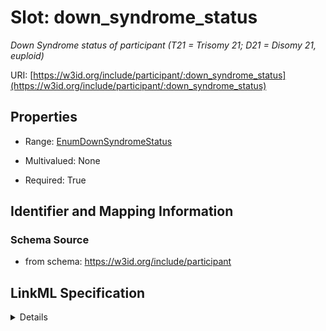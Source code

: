 # Slot: down_syndrome_status
_Down Syndrome status of participant (T21 = Trisomy 21; D21 = Disomy 21, euploid)_


URI: [https://w3id.org/include/participant/:down_syndrome_status](https://w3id.org/include/participant/:down_syndrome_status)



<!-- no inheritance hierarchy -->




## Properties

* Range: [EnumDownSyndromeStatus](EnumDownSyndromeStatus.md)
* Multivalued: None



* Required: True





## Identifier and Mapping Information







### Schema Source


* from schema: https://w3id.org/include/participant




## LinkML Specification

<details>
```yaml
name: down_syndrome_status
definition_uri: include:down_syndrome_status
description: Down Syndrome status of participant (T21 = Trisomy 21; D21 = Disomy 21,
  euploid)
from_schema: https://w3id.org/include/participant
rank: 1000
alias: down_syndrome_status
domain_of:
- Participant
- Participant
range: enum_down_syndrome_status
required: true

```
</details>